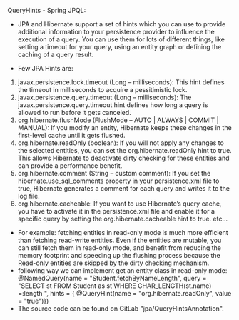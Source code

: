 QueryHints - Spring JPQL:

* JPA and Hibernate support a set of hints which you can use to provide additional information to your persistence provider to influence the execution of a query. You can use them for lots of different things, like setting a timeout for your query, using an entity graph or defining the caching of a query result.

* Few JPA Hints are:
1. javax.persistence.lock.timeout (Long – milliseconds): This hint defines the timeout in milliseconds to acquire a pessitimistic lock.
2. javax.persistence.query.timeout (Long – milliseconds): The javax.persistence.query.timeout hint defines how long a query is allowed to run before it gets canceled. 
3. org.hibernate.flushMode (FlushMode – AUTO | ALWAYS | COMMIT | MANUAL): If you modify an entity, Hibernate keeps these changes in the first-level cache until it gets flushed.
4. org.hibernate.readOnly (boolean): If you will not apply any changes to the selected entities, you can set the org.hibernate.readOnly hint to true. This allows Hibernate to deactivate dirty checking for these entities and can provide a performance benefit.
5. org.hibernate.comment (String – custom comment): If you set the hibernate.use_sql_comments property in your persistence.xml file to true, Hibernate generates a comment for each query and writes it to the log file. 
6. org.hibernate.cacheable: If you want to use Hibernate’s query cache, you have to activate it in the persistence.xml file and enable it for a specific query by setting the org.hibernate.cacheable hint to true.
etc...


* For example: fetching entities in read-only mode is much more efficient than fetching read-write entities. Even if the entities are mutable, you can still fetch them in read-only mode, and benefit from reducing the memory footprint and speeding up the flushing process because the Read-only entities are skipped by the dirty checking mechanism.
* following way we can implement get an entity class in read-only mode:
	@NamedQuery(name = "Student.fetchByNameLength",
		query = "SELECT st FROM Student as st WHERE CHAR_LENGTH(st.name) =:length ",
		hints = { @QueryHint(name = "org.hibernate.readOnly", value = "true")})
* The source code can be found on GitLab "jpa/QueryHintsAnnotation".


